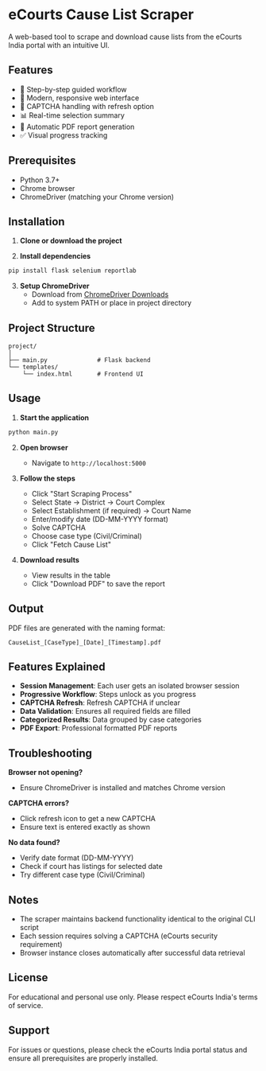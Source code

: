 # eCourts Cause List Scraper

A web-based tool to scrape and download cause lists from the eCourts India portal with an intuitive UI.

## Features

- 🔄 Step-by-step guided workflow
- 🎨 Modern, responsive web interface
- 🔐 CAPTCHA handling with refresh option
- 📊 Real-time selection summary
- 📄 Automatic PDF report generation
- ✅ Visual progress tracking

## Prerequisites

- Python 3.7+
- Chrome browser
- ChromeDriver (matching your Chrome version)

## Installation

1. **Clone or download the project**

2. **Install dependencies**
```bash
pip install flask selenium reportlab
```

3. **Setup ChromeDriver**
   - Download from [ChromeDriver Downloads](https://chromedriver.chromium.org/downloads)
   - Add to system PATH or place in project directory

## Project Structure

```
project/
│
├── main.py              # Flask backend
└── templates/
    └── index.html       # Frontend UI
```

## Usage

1. **Start the application**
```bash
python main.py
```

2. **Open browser**
   - Navigate to `http://localhost:5000`

3. **Follow the steps**
   - Click "Start Scraping Process"
   - Select State → District → Court Complex
   - Select Establishment (if required) → Court Name
   - Enter/modify date (DD-MM-YYYY format)
   - Solve CAPTCHA
   - Choose case type (Civil/Criminal)
   - Click "Fetch Cause List"

4. **Download results**
   - View results in the table
   - Click "Download PDF" to save the report

## Output

PDF files are generated with the naming format:
```
CauseList_[CaseType]_[Date]_[Timestamp].pdf
```

## Features Explained

- **Session Management**: Each user gets an isolated browser session
- **Progressive Workflow**: Steps unlock as you progress
- **CAPTCHA Refresh**: Refresh CAPTCHA if unclear
- **Data Validation**: Ensures all required fields are filled
- **Categorized Results**: Data grouped by case categories
- **PDF Export**: Professional formatted PDF reports

## Troubleshooting

**Browser not opening?**
- Ensure ChromeDriver is installed and matches Chrome version

**CAPTCHA errors?**
- Click refresh icon to get a new CAPTCHA
- Ensure text is entered exactly as shown

**No data found?**
- Verify date format (DD-MM-YYYY)
- Check if court has listings for selected date
- Try different case type (Civil/Criminal)

## Notes

- The scraper maintains backend functionality identical to the original CLI script
- Each session requires solving a CAPTCHA (eCourts security requirement)
- Browser instance closes automatically after successful data retrieval

## License

For educational and personal use only. Please respect eCourts India's terms of service.

## Support

For issues or questions, please check the eCourts India portal status and ensure all prerequisites are properly installed.
